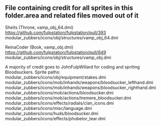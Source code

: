 ## File containing credit for all sprites in this folder.area and related files moved out of it
Sheits (Throne, vamp_obj_64.dmi) https://github.com/fulpstation/fulpstation/pull/393
modular_zubbers/icons/obj/structures/vamp_obj_64.dmi

ReinaCoder (Book, vamp_obj.dmi) https://github.com/fulpstation/fulpstation/pull/649
modular_zubbers/icons/obj/structures/vamp_obj.dmi

A majority of credit goes to JohnFulpWillard for coding and spriting Bloodsuckers.
Sprite paths:
modular_zubbers/icons/obj/equipment/stakes.dmi
modular_zubbers/icons/mob/inhands/weapons/bloodsucker_lefthand.dmi
modular_zubbers/icons/mob/inhands/weapons/bloodsucker_righthand.dmi
modular_zubbers/icons/mob/actions/bloodsucker.dmi
modular_zubbers/icons/mob/actions/tremere_bloodsucker.dmi
modular_zubbers/icons/effects/radials/clan_icons.dmi
modular_zubbers/icons/misc/language.dmi
modular_zubbers/icons/huds/bloodsucker.dmi
modular_zubbers/icons/effects/phobetor_tear.dmi

